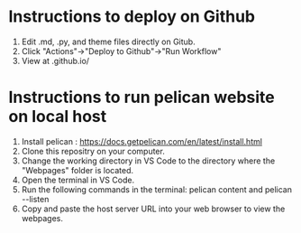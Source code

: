 # Instructions to deploy on Github
1. Edit .md, .py, and theme files directly on Gitub.
2. Click "Actions"->"Deploy to Github"->"Run Workflow"
3. View at <user>.github.io/<projectmame>

# Instructions to run pelican website on local host

1. Install pelican : https://docs.getpelican.com/en/latest/install.html
2. Clone this repositry on your computer.
3. Change the working directory in VS Code to the directory where the "Webpages" folder is located.
4. Open the terminal in VS Code.
5. Run the following commands in the terminal:
   pelican content and 
   pelican --listen
6. Copy and paste the host server URL into your web browser to view the webpages.


